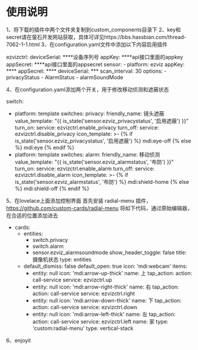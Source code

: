 # 使用说明
1、将下载的插件中两个文件夹复制到custom_components目录下
2、key和secret请在萤石开发网站获取，具体可详见https://bbs.hassbian.com/thread-7062-1-1.html
3、在configuration.yaml文件中添加以下内容启用插件

ezvizctrl:
  deviceSerial: ****设备序列号
  appKey: ****api接口里面的appkey
  appSecret: ****api接口里面的appsecret
sensor:  - platform: ezviz
    appKey: ****    appSecret: ****
    deviceSerial: ***
    scan_interval: 30
    options: 
      - privacyStatus
      - AlarmStatus
      - alarmSoundMode

4、在configuration.yaml添加两个开关，用于修改移动侦测和遮蔽状态

switch:
  - platform: template
    switches:
      privacy:
        friendly_name: 镜头遮蔽
        value_template: "{{ is_state('sensor.ezviz_privacystatus', '启用遮蔽') }}"
        turn_on:
          service: ezvizctrl.enable_privacy
        turn_off:
          service: ezvizctrl.disable_privacy
        icon_template: >-
          {% if is_state('sensor.ezviz_privacystatus', '启用遮蔽') %}
            mdi:eye-off
          {% else %}
            mdi:eye
          {% endif %}
  - platform: template
    switches:
      alarm:
        friendly_name: 移动侦测
        value_template: "{{ is_state('sensor.ezviz_alarmstatus', '布防') }}"
        turn_on:
          service: ezvizctrl.enable_alarm
        turn_off:
          service: ezvizctrl.disable_alarm
        icon_template: >-
          {% if is_state('sensor.ezviz_alarmstatus', '布防') %}
            mdi:shield-home
          {% else %}
            mdi:shield-off
          {% endif %}

5、在lovelace上面添加控制界面
首先安装 radial-menu 插件，https://github.com/custom-cards/radial-menu
将如下代码，通过原始编辑器，在合适的位置添加进去

- cards:
   - entities:
       - switch.privacy
       - switch.alarm
       - sensor.ezviz_alarmsoundmode
     show_header_toggle: false
     title: 摄像机状态
     type: entities
   - default_dismiss: false
     default_open: true
     icon: 'mdi:webcam'
     items:
       - entity: null
         icon: 'mdi:arrow-up-thick'
         name: 上
         tap_action:
           action: call-service
           service: ezvizctrl.up
       - entity: null
         icon: 'mdi:arrow-right-thick'
         name: 右
         tap_action:
           action: call-service
           service: ezvizctrl.right
       - entity: null
         icon: 'mdi:arrow-down-thick'
         name: 下
         tap_action:
           action: call-service
           service: ezvizctrl.down
       - entity: null
         icon: 'mdi:arrow-left-thick'
         name: 左
         tap_action:
           action: call-service
           service: ezvizctrl.left
     name: 家
     type: 'custom:radial-menu'
 type: vertical-stack

6、enjoyit

